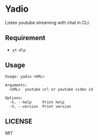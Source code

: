 # Yadio

Listen youtube streaming with chat in CLI.

## Requirement

- `yt-dlp`

## Usage

```text
Usage: yadio <URL>

Arguments:
  <URL>  youtube url or youtube video id

Options:
  -h, --help     Print help
  -V, --version  Print version
```

## LICENSE

MIT
